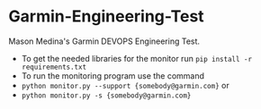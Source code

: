 # Garmin-Engineering-Test

Mason Medina's Garmin DEVOPS Engineering Test.
 * To get the needed libraries for the monitor run `pip install -r requirements.txt`
 * To run the monitoring program use the command
 * `python monitor.py --support {somebody@garmin.com}` or
 * `python monitor.py -s {somebody@garmin.com}`

